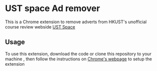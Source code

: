 # UST space Ad remover
This is a Chrome extension to remove adverts from HKUST's unofficial course review webside [UST Space](https://ust.space)

## Usage
To use this extension, download the code or clone this repository to your machine , then follow the instructions on [Chrome's webpage](https://developer.chrome.com/docs/extensions/get-started/tutorial/hello-world) to setup the extension